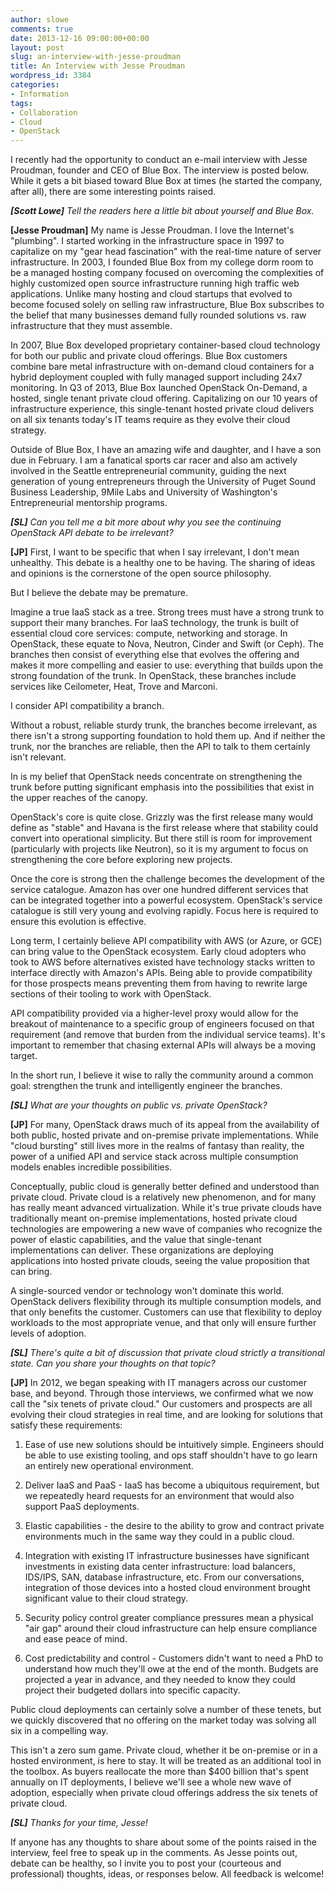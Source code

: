 ```yaml
---
author: slowe
comments: true
date: 2013-12-16 09:00:00+00:00
layout: post
slug: an-interview-with-jesse-proudman
title: An Interview with Jesse Proudman
wordpress_id: 3384
categories:
- Information
tags:
- Collaboration
- Cloud
- OpenStack
---
```


I recently had the opportunity to conduct an e-mail interview with Jesse Proudman, founder and CEO of Blue Box. The interview is posted below. While it gets a bit biased toward Blue Box at times (he started the company, after all), there are some interesting points raised.

_**[Scott Lowe]** Tell the readers here a little bit about yourself and Blue Box._

**[Jesse Proudman]** My name is Jesse Proudman. I love the Internet's "plumbing". I started working in the infrastructure space in 1997 to capitalize on my "gear head fascination" with the real-time nature of server infrastructure. In 2003, I founded Blue Box from my college dorm room to be a managed hosting company focused on overcoming the complexities of highly customized open source infrastructure running high traffic web applications. Unlike many hosting and cloud startups that evolved to become focused solely on selling raw infrastructure, Blue Box subscribes to the belief that many businesses demand fully rounded solutions vs. raw infrastructure that they must assemble.

In 2007, Blue Box developed proprietary container-based cloud technology for both our public and private cloud offerings. Blue Box customers combine bare metal infrastructure with on-demand cloud containers for a hybrid deployment coupled with fully managed support including 24x7 monitoring. In Q3 of 2013, Blue Box launched OpenStack On-Demand, a hosted, single tenant private cloud offering. Capitalizing on our 10 years of infrastructure experience, this single-tenant hosted private cloud delivers on all six tenants today's IT teams require as they evolve their cloud strategy.

Outside of Blue Box, I have an amazing wife and daughter, and I have a son due in February. I am a fanatical sports car racer and also am actively involved in the Seattle entrepreneurial community, guiding the next generation of young entrepreneurs through the University of Puget Sound Business Leadership, 9Mile Labs and University of Washington's Entrepreneurial mentorship programs.

_**[SL]** Can you tell me a bit more about why you see the continuing OpenStack API debate to be irrelevant?_

**[JP]** First, I want to be specific that when I say irrelevant, I don't mean unhealthy. This debate is a healthy one to be having. The sharing of ideas and opinions is the cornerstone of the open source philosophy.

But I believe the debate may be premature.

Imagine a true IaaS stack as a tree. Strong trees must have a strong trunk to support their many branches. For IaaS technology, the trunk is built of essential cloud core services: compute, networking and storage. In OpenStack, these equate to Nova, Neutron, Cinder and Swift (or Ceph). The branches then consist of everything else that evolves the offering and makes it more compelling and easier to use: everything that builds upon the strong foundation of the trunk. In OpenStack, these branches include services like Ceilometer, Heat, Trove and Marconi.

I consider API compatibility a branch.

Without a robust, reliable sturdy trunk, the branches become irrelevant, as there isn't a strong supporting foundation to hold them up. And if neither the trunk, nor the branches are reliable, then the API to talk to them certainly isn't relevant.

In is my belief that OpenStack needs concentrate on strengthening the trunk before putting significant emphasis into the possibilities that exist in the upper reaches of the canopy.

OpenStack's core is quite close. Grizzly was the first release many would define as "stable" and Havana is the first release where that stability could convert into operational simplicity. But there still is room for improvement (particularly with projects like Neutron), so it is my argument to focus on strengthening the core before exploring new projects.

Once the core is strong then the challenge becomes the development of the service catalogue. Amazon has over one hundred different services that can be integrated together into a powerful ecosystem. OpenStack's service catalogue is still very young and evolving rapidly. Focus here is required to ensure this evolution is effective.

Long term, I certainly believe API compatibility with AWS (or Azure, or GCE) can bring value to the OpenStack ecosystem. Early cloud adopters who took to AWS before alternatives existed have technology stacks written to interface directly with Amazon's APIs. Being able to provide compatibility for those prospects means preventing them from having to rewrite large sections of their tooling to work with OpenStack.

API compatibility provided via a higher-level proxy would allow for the breakout of maintenance to a specific group of engineers focused on that requirement (and remove that burden from the individual service teams). It's important to remember that chasing external APIs will always be a moving target.

In the short run, I believe it wise to rally the community around a common goal: strengthen the trunk and intelligently engineer the branches.

_**[SL]** What are your thoughts on public vs. private OpenStack?_

**[JP]** For many, OpenStack draws much of its appeal from the availability of both public, hosted private and on-premise private implementations. While "cloud bursting" still lives more in the realms of fantasy than reality, the power of a unified API and service stack across multiple consumption models enables incredible possibilities.

Conceptually, public cloud is generally better defined and understood than private cloud. Private cloud is a relatively new phenomenon, and for many has really meant advanced virtualization. While it's true private clouds have traditionally meant on-premise implementations, hosted private cloud technologies are empowering a new wave of companies who recognize the power of elastic capabilities, and the value that single-tenant implementations can deliver. These organizations are deploying applications into hosted private clouds, seeing the value proposition that can bring.

A single-sourced vendor or technology won't dominate this world. OpenStack delivers flexibility through its multiple consumption models, and that only benefits the customer. Customers can use that flexibility to deploy workloads to the most appropriate venue, and that only will ensure further levels of adoption.

_**[SL]** There's quite a bit of discussion that private cloud strictly a transitional state. Can you share your thoughts on that topic?_

**[JP]** In 2012, we began speaking with IT managers across our customer base, and beyond. Through those interviews, we confirmed what we now call the "six tenets of private cloud." Our customers and prospects are all evolving their cloud strategies in real time, and are looking for solutions that satisfy these requirements:

1. Ease of use  new solutions should be intuitively simple. Engineers should be able to use existing tooling, and ops staff shouldn't have to go learn an entirely new operational environment.

2. Deliver IaaS and PaaS - IaaS has become a ubiquitous requirement, but we repeatedly heard requests for an environment that would also support PaaS deployments.

3. Elastic capabilities - the desire to the ability to grow and contract private environments much in the same way they could in a public cloud.

4. Integration with existing IT infrastructure  businesses have significant investments in existing data center infrastructure: load balancers, IDS/IPS, SAN, database infrastructure, etc. From our conversations, integration of those devices into a hosted cloud environment brought significant value to their cloud strategy.

5. Security policy control  greater compliance pressures mean a physical "air gap" around their cloud infrastructure can help ensure compliance and ease peace of mind.

6. Cost predictability and control - Customers didn't want to need a PhD to understand how much they'll owe at the end of the month. Budgets are projected a year in advance, and they needed to know they could project their budgeted dollars into specific capacity.

Public cloud deployments can certainly solve a number of these tenets, but we quickly discovered that no offering on the market today was solving all six in a compelling way.

This isn't a zero sum game. Private cloud, whether it be on-premise or in a hosted environment, is here to stay. It will be treated as an additional tool in the toolbox. As buyers reallocate the more than $400 billion that's spent annually on IT deployments, I believe we'll see a whole new wave of adoption, especially when private cloud offerings address the six tenets of private cloud.

_**[SL]** Thanks for your time, Jesse!_

If anyone has any thoughts to share about some of the points raised in the interview, feel free to speak up in the comments. As Jesse points out, debate can be healthy, so I invite you to post your (courteous and professional) thoughts, ideas, or responses below. All feedback is welcome!
